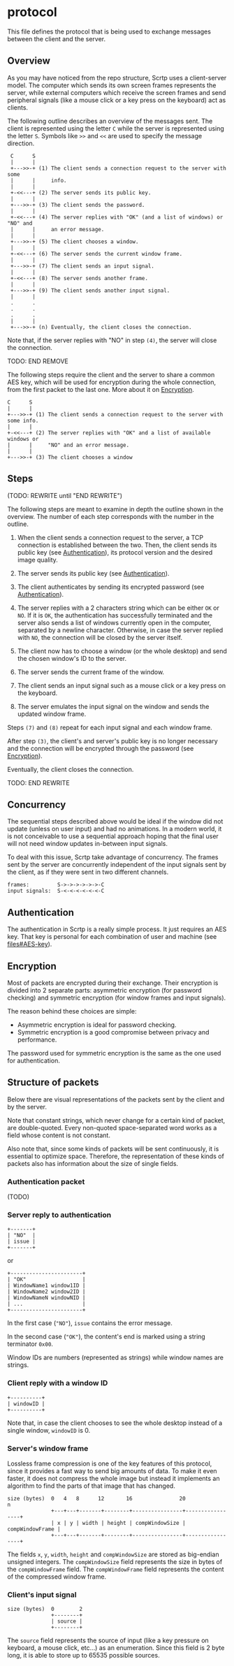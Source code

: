 # protocol

This file defines the protocol that is being used to exchange messages between
the client and the server.

## Overview

As you may have noticed from the repo structure, Scrtp uses a client-server
model. The computer which sends its own screen frames represents the server,
while external computers which receive the screen frames and send peripheral
signals (like a mouse click or a key press on the keyboard) act as clients.

The following outline describes an overview of the messages sent. The client is
represented using the letter `C` while the server is represented using the
letter `S`. Symbols like `>>` and `<<` are used to specify the message
direction.

```TODO: REMOVE until "END REMOVE"
 C      S
 |      |
 +--->>-+ (1) The client sends a connection request to the server with some
 |      |     info.
 |      |
 +-<<---+ (2) The server sends its public key.
 |      |
 +--->>-+ (3) The client sends the password.
 |      |
 +-<<---+ (4) The server replies with "OK" (and a list of windows) or "NO" and
 |      |     an error message.
 |      |
 +--->>-+ (5) The client chooses a window.
 |      |
 +-<<---+ (6) The server sends the current window frame.
 |      |
 +--->>-+ (7) The client sends an input signal.
 |      |
 +-<<---+ (8) The server sends another frame.
 |      |
 +--->>-+ (9) The client sends another input signal.
 |      |
 .      .
 .      .
 .      .
 |      |
 +--->>-+ (n) Eventually, the client closes the connection.
```

Note that, if the server replies with "NO" in step `(4)`, the server will close
the connection.

TODO: END REMOVE

The following steps require the client and the server to share a common AES key,
which will be used for encryption during the whole connection, from the first
packet to the last one. More about it on [Encryption](#Encryption).

```
C      S
|      |
+--->>-+ (1) The client sends a connection request to the server with some info.
|      |
+-<<---+ (2) The server replies with "OK" and a list of available windows or
|      |     "NO" and an error message.
|      |
+--->>-+ (3) The client chooses a window 
```



## Steps

(TODO: REWRITE until "END REWRITE")

The following steps are meant to examine in depth the outline shown in the
overview. The number of each step corresponds with the number in the outline.

 1. When the client sends a connection request to the server, a TCP connection
    is established between the two. Then, the client sends its public key (see
    [Authentication](#Authentication)), its protocol version and the desired
    image quality.

 2. The server sends its public key (see [Authentication](#Authentication)).

 3. The client authenticates by sending its encrypted password (see
    [Authentication](#Authentication)).

 4. The server replies with a 2 characters string which can be either `OK` or
    `NO`. If it is `OK`, the authentication has successfully terminated and the
    server also sends a list of windows currently open in the computer,
    separated by a newline character. Otherwise, in case the server replied with
    `NO`, the connection will be closed by the server itself.

 5. The client now has to choose a window (or the whole desktop) and send the
    chosen window's ID to the server.

 6. The server sends the current frame of the window.

 7. The client sends an input signal such as a mouse click or a key press on the
    keyboard.

 8. The server emulates the input signal on the window and sends the updated
    window frame.

Steps `(7)` and `(8)` repeat for each input signal and each window frame.

After step `(3)`, the client's and server's public key is no longer necessary
and the connection will be encrypted through the password (see
[Encryption](#Encryption)).

Eventually, the client closes the connection.

TODO: END REWRITE

## Concurrency

The sequential steps described above would be ideal if the window did not update
(unless on user input) and had no animations. In a modern world, it is not
conceivable to use a sequential approach hoping that the final user will not
need window updates in-between input signals.

To deal with this issue, Scrtp take advantage of concurrency. The frames sent by
the server are concurrently independent of the input signals sent by the client,
as if they were sent in two different channels.

```
frames:         S->->->->->->-C
input signals:  S-<-<-<-<-<-<-C
```

## Authentication

The authentication in Scrtp is a really simple process. It just requires an AES
key. That key is personal for each combination of user and machine (see
[files#AES-key](files.md#AES-key)).

## Encryption

Most of packets are encrypted during their exchange. Their encryption is divided
into 2 separate parts: asymmetric encryption (for password checking) and
symmetric encryption (for window frames and input signals).

The reason behind these choices are simple:

 - Asymmetric encryption is ideal for password checking.
 - Symmetric encryption is a good compromise between privacy and performance.

The password used for symmetric encryption is the same as the one used for
authentication.

## Structure of packets

Below there are visual representations of the packets sent by the client and by
the server.

Note that constant strings, which never change for a certain kind of packet, are
double-quoted. Every non-quoted space-separated word works as a field whose
content is not constant.

Also note that, since some kinds of packets will be sent continuously, it is
essential to optimize space. Therefore, the representation of these kinds of
packets also has information about the size of single fields.

### Authentication packet

(TODO)

### Server reply to authentication

```
+-------+
| "NO"  |
| issue |
+-------+
```

or

```
+-----------------------+
| "OK"                  |
| WindowName1 window1ID |
| WindowName2 window2ID |
| WindowNameN windowNID |
| ...                   |
+-----------------------+
```

In the first case (`"NO"`), `issue` contains the error message.

In the second case (`"OK"`), the content's end is marked using a string
terminator `0x00`.

Window IDs are numbers (represented as strings) while window names are strings.

### Client reply with a window ID

```
+----------+
| windowID |
+----------+
```

Note that, in case the client chooses to see the whole desktop instead of a
single window, `windowID` is 0.

### Server's window frame

Lossless frame compression is one of the key features of this protocol, since it
provides a fast way to send big amounts of data. To make it even faster, it does
not compress the whole image but instead it implements an algorithm to find the
parts of that image that has changed.

```
size (bytes)  0   4   8      12       16               20                 n
              +---+---+-------+--------+----------------+-----------------+
              | x | y | width | height | compWindowSize | compWindowFrame |
              +---+---+-------+--------+----------------+-----------------+
```

The fields `x`, `y`, `width`, `height` and `compWindowSize` are stored as
big-endian unsigned integers. The `compWindowSize` field represents the size in
bytes of the `compWindowFrame` field. The `compWindowFrame` field represents
the content of the compressed window frame.

### Client's input signal

```
size (bytes)  0        2
              +--------+
              | source |
              +--------+
```

The `source` field represents the source of input (like a key pressure on
keyboard, a mouse click, etc...) as an enumeration. Since this field is 2 byte
long, it is able to store up to 65535 possible sources.
